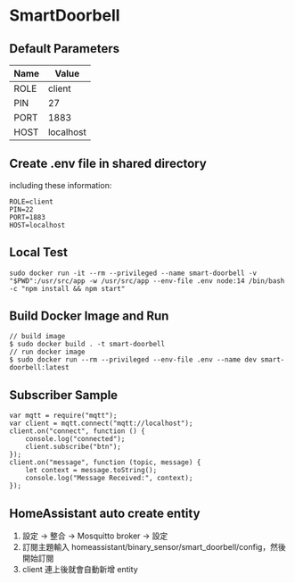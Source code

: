 # SmartDoorbell

## Default Parameters

| Name | Value     |
| ---- | --------- |
| ROLE | client    |
| PIN  | 27        |
| PORT | 1883      |
| HOST | localhost |

## Create .env file in shared directory
including these information:
```
ROLE=client
PIN=22
PORT=1883
HOST=localhost
```
## Local Test

```
sudo docker run -it --rm --privileged --name smart-doorbell -v "$PWD":/usr/src/app -w /usr/src/app --env-file .env node:14 /bin/bash -c "npm install && npm start"
```

## Build Docker Image and Run

```
// build image
$ sudo docker build . -t smart-doorbell
// run docker image
$ sudo docker run --rm --privileged --env-file .env --name dev smart-doorbell:latest
```

## Subscriber Sample

```
var mqtt = require("mqtt");
var client = mqtt.connect("mqtt://localhost");
client.on("connect", function () {
    console.log("connected");
    client.subscribe("btn");
});
client.on("message", function (topic, message) {
    let context = message.toString();
    console.log("Message Received:", context);
});
```

## HomeAssistant auto create entity
1. 設定 -> 整合 -> Mosquitto broker -> 設定
2. 訂閱主題輸入 homeassistant/binary_sensor/smart_doorbell/config，然後開始訂閱
3. client 連上後就會自動新增 entity
